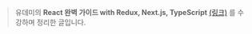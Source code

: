 > 유데미의 **React 완벽 가이드 with Redux, Next.js, TypeScript** [(링크)](https://www.udemy.com/share/105Csu3@ntZZ-q-lSoOeGdhWRHDxICZOgssnbiKSxDboDSi1anyj3swdgRocSWcjasAJ4e3QIA==/) 를 수강하며 정리한 글입니다.

